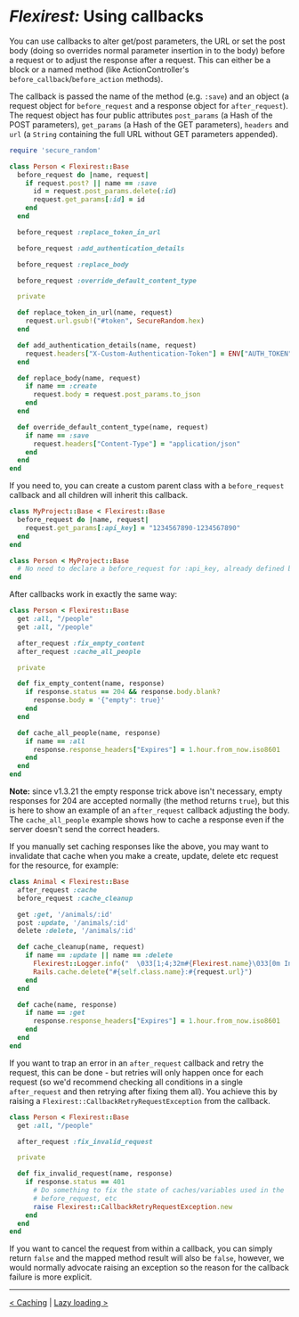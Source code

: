 # *Flexirest:* Using callbacks

You can use callbacks to alter get/post parameters, the URL or set the post body (doing so overrides normal parameter insertion in to the body) before a request or to adjust the response after a request. This can either be a block or a named method (like ActionController's `before_callback`/`before_action` methods).

The callback is passed the name of the method (e.g. `:save`) and an object (a request object for `before_request` and a response object for `after_request`). The request object has four public attributes `post_params` (a Hash of the POST parameters), `get_params` (a Hash of the GET parameters), `headers` and `url` (a `String` containing the full URL without GET parameters appended).

```ruby
require 'secure_random'

class Person < Flexirest::Base
  before_request do |name, request|
    if request.post? || name == :save
      id = request.post_params.delete(:id)
      request.get_params[:id] = id
    end
  end

  before_request :replace_token_in_url

  before_request :add_authentication_details

  before_request :replace_body

  before_request :override_default_content_type

  private

  def replace_token_in_url(name, request)
    request.url.gsub!("#token", SecureRandom.hex)
  end

  def add_authentication_details(name, request)
    request.headers["X-Custom-Authentication-Token"] = ENV["AUTH_TOKEN"]
  end

  def replace_body(name, request)
    if name == :create
      request.body = request.post_params.to_json
    end
  end

  def override_default_content_type(name, request)
    if name == :save
      request.headers["Content-Type"] = "application/json"
    end
  end
end
```

If you need to, you can create a custom parent class with a `before_request` callback and all children will inherit this callback.

```ruby
class MyProject::Base < Flexirest::Base
  before_request do |name, request|
    request.get_params[:api_key] = "1234567890-1234567890"
  end
end

class Person < MyProject::Base
  # No need to declare a before_request for :api_key, already defined by the parent
end
```

After callbacks work in exactly the same way:

```ruby
class Person < Flexirest::Base
  get :all, "/people"
  get :all, "/people"

  after_request :fix_empty_content
  after_request :cache_all_people

  private

  def fix_empty_content(name, response)
    if response.status == 204 && response.body.blank?
      response.body = '{"empty": true}'
    end
  end

  def cache_all_people(name, response)
    if name == :all
      response.response_headers["Expires"] = 1.hour.from_now.iso8601
    end
  end
end
```

**Note:** since v1.3.21 the empty response trick above isn't necessary, empty responses for 204 are accepted normally (the method returns `true`), but this is here to show an example of an `after_request` callback adjusting the body. The `cache_all_people` example shows how to cache a response even if the server doesn't send the correct headers.

If you manually set caching responses like the above, you may want to invalidate that cache when you make a create, update, delete etc request for the resource, for example:

```ruby
class Animal < Flexirest::Base
  after_request :cache
  before_request :cache_cleanup

  get :get, '/animals/:id'
  post :update, '/animals/:id'
  delete :delete, '/animals/:id'

  def cache_cleanup(name, request)
    if name == :update || name == :delete
      Flexirest::Logger.info("  \033[1;4;32m#{Flexirest.name}\033[0m Invalidating cache for #{self.class.name} #{request.url}")
      Rails.cache.delete("#{self.class.name}:#{request.url}")
    end
  end

  def cache(name, response)
    if name == :get
      response.response_headers["Expires"] = 1.hour.from_now.iso8601
    end
  end
end
```

If you want to trap an error in an `after_request` callback and retry the request, this can be done - but retries will only happen once for each request (so we'd recommend checking all conditions in a single `after_request` and then retrying after fixing them all). You achieve this by raising a `Flexirest::CallbackRetryRequestException` from the callback.

```ruby
class Person < Flexirest::Base
  get :all, "/people"

  after_request :fix_invalid_request

  private

  def fix_invalid_request(name, response)
    if response.status == 401
      # Do something to fix the state of caches/variables used in the
      # before_request, etc
      raise Flexirest::CallbackRetryRequestException.new
    end
  end
end
```

If you want to cancel the request from within a callback, you can simply return `false` and the mapped method result will also be `false`, however, we would normally advocate raising an exception so the reason for the callback failure is more explicit.


-----

[< Caching](caching.md) | [Lazy loading >](lazy-loading.md)
